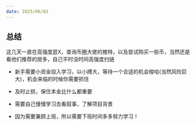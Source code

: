 ```yaml
---
date: 2025/06/02
---
```


## 总结

这几天一直在高强度逛X，查询币圈大佬的推特，以及尝试购买一些币，当然还是看他们推荐的居多，自己平时没时间高强度扫链

* 新手需要小资金投入学习，以小搏大，等待一个合适的机会梭哈(当然风险巨大)，机会来临的时候你需要抓住

* 及时止损，保住本金比什么都重要

* 需要自己慢慢学习去看叙事，了解项目背景

* 因为需要兼顾上班，所以需要下班时间多多努力学习！
